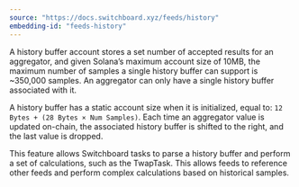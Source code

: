 ```yaml
---
source: "https://docs.switchboard.xyz/feeds/history"
embedding-id: "feeds-history"
---
```

A history buffer account stores a set number of accepted results for an
aggregator, and given Solana’s maximum account size of 10MB, the maximum number
of samples a single history buffer can support is ~350,000 samples. An
aggregator can only have a single history buffer associated with it.

A history buffer has a static account size when it is initialized, equal to:
`12 Bytes + (28 Bytes × Num Samples)`. Each time an aggregator value is updated
on-chain, the associated history buffer is shifted to the right, and the last
value is dropped.

This feature allows Switchboard tasks to parse a history buffer and perform a
set of calculations, such as the TwapTask. This allows feeds to reference other
feeds and perform complex calculations based on historical samples.
